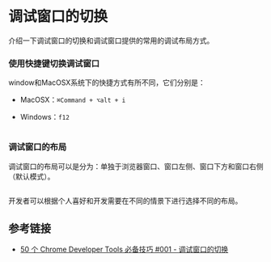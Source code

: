 # 调试窗口的切换

介绍一下调试窗口的切换和调试窗口提供的常用的调试布局方式。

### 使用快捷键切换调试窗口

window和MacOSX系统下的快捷方式有所不同，它们分别是：

* MacOSX：`⌘Command + ⌥alt + i`

* Windows：`f12`

<img :src="$withBase('/images/tools/google-developer-tools/show-google-developer-tools.png')" alt="">

### 调试窗口的布局

调试窗口的布局可以是分为：单独于浏览器窗口、窗口左侧、窗口下方和窗口右侧（默认模式）。

<img :src="$withBase('/images/tools/google-developer-tools/switch-debug-window-mode.png')" alt="">

开发者可以根据个人喜好和开发需要在不同的情景下进行选择不同的布局。

## 参考链接

* [50 个 Chrome Developer Tools 必备技巧 #001 - 调试窗口的切换](https://www.youtube.com/watch?v=xSrpjGSNqvI&list=PLXbU-2B80FvBhAYNx8qqx6gaNSKX9HlCm)
